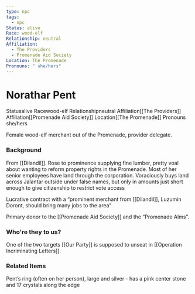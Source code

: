 ```yaml
---
type: npc
tags:
  - npc
Status: alive
Race: wood-elf
Relationship: neutral
Affiliation:
  - The Providers
  - Promenade Aid Society
Location: The Promenade
Pronouns: " she/hers"
---
```


# Norathar Pent
<span class="dataview inline-field"><span class="inline-field-key">Status</span><span class="inline-field-value">alive</span></span>
<span class="dataview inline-field"><span class="inline-field-key">Race</span><span class="inline-field-value">wood-elf</span></span>
<span class="dataview inline-field"><span class="inline-field-key">Relationship</span><span class="inline-field-value">neutral</span></span>
<span class="dataview inline-field"><span class="inline-field-key">Affiliation</span><span class="inline-field-value">[[The Providers]]</span></span>
<span class="dataview inline-field"><span class="inline-field-key">Affiliation</span><span class="inline-field-value">[[Promenade Aid Society]]</span></span>
<span class="dataview inline-field"><span class="inline-field-key">Location</span><span class="inline-field-value">[[The Promenade]]</span></span>
<span class="dataview inline-field"><span class="inline-field-key">Pronouns</span><span class="inline-field-value"> she/hers</span></span>

Female wood-elf merchant out of the Promenade, provider delegate. 

### Background 
From [[Dilandil]]. Rose to prominence supplying fine lumber, pretty voal about wanting to reform property rights in the Promenade. Most of her senior employees have land through the corporation. Voraciously buys land across Jalantar outside under false names, but only in amounts just short enough to give citizenship to restrict vote access

Lucrative contract with a “prominent merchant from [[Dilandil]], Luzumin Doront, should bring many jobs to the area”

Primary donor to the [[Promenade Aid Society]] and the “Promenade Alms”. 

### Who're they to us? 
One of the two targets [[Our Party]] is supposed to unseat in [[Operation Incriminating Letters]].

### Related Items
Pent’s ring (often on her person), large and silver - has a pink center stone and 17 crystals along the edge